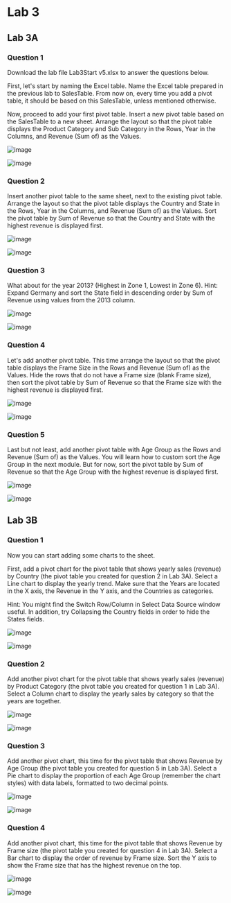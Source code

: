 # Lab 3

## Lab 3A

### Question 1

Download the lab file Lab3Start v5.xlsx to answer the questions below.

First, let's start by naming the Excel table. Name the Excel table prepared in the previous lab to SalesTable. From now on, every time you add a pivot table, it should be based on this SalesTable, unless mentioned otherwise.

Now, proceed to add your first pivot table. Insert a new pivot table based on the SalesTable to a new sheet. Arrange the layout so that the pivot table displays the Product Category and Sub Category in the Rows, Year in the Columns, and Revenue (Sum of) as the Values.

![image](https://user-images.githubusercontent.com/6586811/47801738-cd5b9280-dcfc-11e8-842e-908ec491705a.png)

![image](https://user-images.githubusercontent.com/6586811/47801746-d3517380-dcfc-11e8-9d5b-e24071482e40.png)

### Question 2

Insert another pivot table to the same sheet, next to the existing pivot table. Arrange the layout so that the pivot table displays the Country and State in the Rows, Year in the Columns, and Revenue (Sum of) as the Values. Sort the pivot table by Sum of Revenue so that the Country and State with the highest revenue is displayed first.

![image](https://user-images.githubusercontent.com/6586811/47802233-d6992f00-dcfd-11e8-94a8-491db2af506a.png)

![image](https://user-images.githubusercontent.com/6586811/47802168-b8333380-dcfd-11e8-94f3-d51fea577752.png)

### Question 3

What about for the year 2013? (Highest in Zone 1, Lowest in Zone 6).
Hint: Expand Germany and sort the State field in descending order by Sum of Revenue using values from the 2013 column.

![image](https://user-images.githubusercontent.com/6586811/47802255-e4e74b00-dcfd-11e8-91ed-b1186e9a9da0.png)

![image](https://user-images.githubusercontent.com/6586811/47802246-df8a0080-dcfd-11e8-9e2a-d940362474bb.png)

### Question 4

Let's add another pivot table. This time arrange the layout so that the pivot table displays the Frame Size in the Rows and Revenue (Sum of) as the Values. Hide the rows that do not have a Frame size (blank Frame size), then sort the pivot table by Sum of Revenue so that the Frame size with the highest revenue is displayed first.

![image](https://user-images.githubusercontent.com/6586811/47802307-fcbecf00-dcfd-11e8-99c1-9409a9193518.png)

![image](https://user-images.githubusercontent.com/6586811/47802316-034d4680-dcfe-11e8-88b3-036a621d855e.png)

### Question 5

Last but not least, add another pivot table with Age Group as the Rows and Revenue (Sum of) as the Values. You will learn how to custom sort the Age Group in the next module. But for now, sort the pivot table by Sum of Revenue so that the Age Group with the highest revenue is displayed first.

![image](https://user-images.githubusercontent.com/6586811/47802363-19f39d80-dcfe-11e8-8814-ff5991c5aeff.png)

![image](https://user-images.githubusercontent.com/6586811/47802342-0fd19f00-dcfe-11e8-9f9d-ea9951d60e23.png)

## Lab 3B

### Question 1

Now you can start adding some charts to the sheet.

First, add a pivot chart for the pivot table that shows yearly sales (revenue) by Country (the pivot table you created for question 2 in Lab 3A). Select a Line chart to display the yearly trend. Make sure that the Years are located in the X axis, the Revenue in the Y axis, and the Countries as categories.

Hint: You might find the Switch Row/Column in Select Data Source window useful. In addition, try Collapsing the Country fields in order to hide the States fields.

![image](https://user-images.githubusercontent.com/6586811/47802647-bf0e7600-dcfe-11e8-878c-149b77f9f078.png)

![image](https://user-images.githubusercontent.com/6586811/47802654-c3d32a00-dcfe-11e8-9cf7-627c863ce3b6.png)

### Question 2

Add another pivot chart for the pivot table that shows yearly sales (revenue) by Product Category (the pivot table you created for question 1 in Lab 3A). Select a Column chart to display the yearly sales by category so that the years are together.

![image](https://user-images.githubusercontent.com/6586811/47802695-de0d0800-dcfe-11e8-963d-2f005a10ee51.png)

![image](https://user-images.githubusercontent.com/6586811/47802671-ccc3fb80-dcfe-11e8-820d-15dec22ab4af.png)

### Question 3

Add another pivot chart, this time for the pivot table that shows Revenue by Age Group (the pivot table you created for question 5 in Lab 3A). Select a Pie chart to display the proportion of each Age Group (remember the chart styles) with data labels, formatted to two decimal points.

![image](https://user-images.githubusercontent.com/6586811/47802727-f11fd800-dcfe-11e8-892f-0fb3f65070dc.png)

![image](https://user-images.githubusercontent.com/6586811/47802713-e7967000-dcfe-11e8-81f0-9f12177fad28.png)

### Question 4

Add another pivot chart, this time for the pivot table that shows Revenue by Frame size (the pivot table you created for question 4 in Lab 3A). Select a Bar chart to display the order of revenue by Frame size. Sort the Y axis to show the Frame size that has the highest revenue on the top. 

![image](https://user-images.githubusercontent.com/6586811/47802775-072d9880-dcff-11e8-9f53-218818e844da.png)

![image](https://user-images.githubusercontent.com/6586811/47802770-039a1180-dcff-11e8-8c75-6708a38ce1f1.png)
